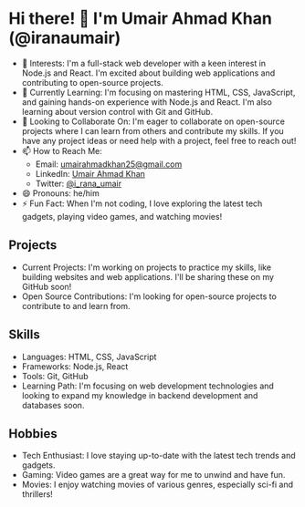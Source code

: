 # Hi there! 👋 I'm Umair Ahmad Khan (@iranaumair)

- 👀 Interests: I'm a full-stack web developer with a keen interest in Node.js and React. I'm excited about building web applications and contributing to open-source projects.
- 🌱 Currently Learning: I'm focusing on mastering HTML, CSS, JavaScript, and gaining hands-on experience with Node.js and React. I'm also learning about version control with Git and GitHub.
- 💞️ Looking to Collaborate On: I'm eager to collaborate on open-source projects where I can learn from others and contribute my skills. If you have any project ideas or need help with a project, feel free to reach out!
- 📫 How to Reach Me:
  - Email: [umairahmadkhan25@gmail.com](mailto:umairahmadkhan25@gmail.com)
  - LinkedIn: [Umair Ahmad Khan](https://www.linkedin.com/in/umairahmadkhan25/)
  - Twitter: [@i_rana_umair](https://x.com/i_rana_umair)
- 😄 Pronouns: he/him
- ⚡ Fun Fact: When I'm not coding, I love exploring the latest tech gadgets, playing video games, and watching movies!

## Projects
- Current Projects: I'm working on projects to practice my skills, like building websites and web applications. I'll be sharing these on my GitHub soon!
- Open Source Contributions: I'm looking for open-source projects to contribute to and learn from.

## Skills
- Languages: HTML, CSS, JavaScript
- Frameworks: Node.js, React
- Tools: Git, GitHub
- Learning Path: I'm focusing on web development technologies and looking to expand my knowledge in backend development and databases soon.

## Hobbies
- Tech Enthusiast: I love staying up-to-date with the latest tech trends and gadgets.
- Gaming: Video games are a great way for me to unwind and have fun.
- Movies: I enjoy watching movies of various genres, especially sci-fi and thrillers!

<!---
iranaumair/iranaumair is a ✨ special ✨ repository because its `README.md` (this file) appears on your GitHub profile.
You can click the Preview link to take a look at your changes.
--->
